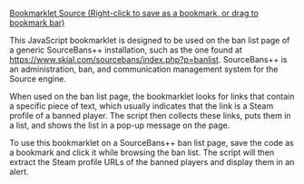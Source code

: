 [Bookmarklet Source (Right-click to save as a bookmark, or drag to bookmark bar)](index.js)

This JavaScript bookmarklet is designed to be used on the ban list page of a generic SourceBans++ installation, such as the one found at https://www.skial.com/sourcebans/index.php?p=banlist. SourceBans++ is an administration, ban, and communication management system for the Source engine.

When used on the ban list page, the bookmarklet looks for links that contain a specific piece of text, which usually indicates that the link is a Steam profile of a banned player. The script then collects these links, puts them in a list, and shows the list in a pop-up message on the page.

To use this bookmarklet on a SourceBans++ ban list page, save the code as a bookmark and click it while browsing the ban list. The script will then extract the Steam profile URLs of the banned players and display them in an alert.
